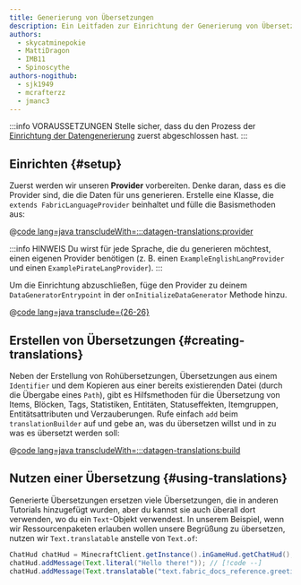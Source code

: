 ```yaml
---
title: Generierung von Übersetzungen
description: Ein Leitfaden zur Einrichtung der Generierung von Übersetzungen mit dem Datengenerator.
authors:
  - skycatminepokie
  - MattiDragon
  - IMB11
  - Spinoscythe
authors-nogithub:
  - sjk1949
  - mcrafterzz
  - jmanc3
---
```


:::info VORAUSSETZUNGEN
Stelle sicher, dass du den Prozess der [Einrichtung der Datengenerierung](./setup) zuerst abgeschlossen hast.
:::

## Einrichten {#setup}

Zuerst werden wir unseren **Provider** vorbereiten. Denke daran, dass es die Provider sind, die die Daten für uns generieren. Erstelle eine Klasse, die `extends FabricLanguageProvider` beinhaltet und fülle die Basismethoden aus:

@[code lang=java transcludeWith=:::datagen-translations:provider](@/reference/1.21/src/client/java/com/example/docs/datagen/ExampleModEnglishLangProvider.java)

:::info HINWEIS
Du wirst für jede Sprache, die du generieren möchtest, einen eigenen Provider benötigen (z. B. einen `ExampleEnglishLangProvider` und einen `ExamplePirateLangProvider`).
:::

Um die Einrichtung abzuschließen, füge den Provider zu deinem `DataGeneratorEntrypoint` in der `onInitializeDataGenerator` Methode hinzu.

@[code lang=java transclude={26-26}](@/reference/1.21/src/client/java/com/example/docs/datagen/ExampleModDataGenerator.java)

## Erstellen von Übersetzungen {#creating-translations}

Neben der Erstellung von Rohübersetzungen, Übersetzungen aus einem `Identifier` und dem Kopieren aus einer bereits existierenden Datei (durch die Übergabe eines `Path`), gibt es Hilfsmethoden für die Übersetzung von Items, Blöcken, Tags, Statistiken, Entitäten, Statuseffekten, Itemgruppen, Entitätsattributen und Verzauberungen. Rufe einfach `add` beim `translationBuilder` auf und gebe an, was du übersetzen willst und in zu was es übersetzt werden soll:

@[code lang=java transcludeWith=:::datagen-translations:build](@/reference/1.21/src/client/java/com/example/docs/datagen/ExampleModEnglishLangProvider.java)

## Nutzen einer Übersetzung {#using-translations}

Generierte Übersetzungen ersetzen viele Übersetzungen, die in anderen Tutorials hinzugefügt wurden, aber du kannst sie auch überall dort verwenden, wo du ein `Text`-Objekt verwendest. In unserem Beispiel, wenn wir Ressourcenpaketen erlauben wollen unsere Begrüßung zu übersetzen, nutzen wir `Text.translatable` anstelle von `Text.of`:

```java
ChatHud chatHud = MinecraftClient.getInstance().inGameHud.getChatHud();
chatHud.addMessage(Text.literal("Hello there!")); // [!code --]
chatHud.addMessage(Text.translatable("text.fabric_docs_reference.greeting")); // [!code ++]
```
